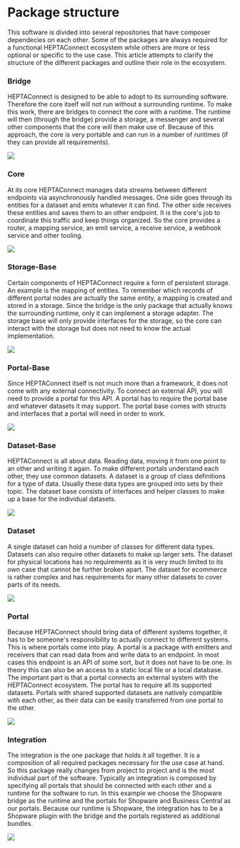 # Package structure

This software is divided into several repositories that have composer dependecies on each other. Some of the packages are always required for a functional HEPTAConnect ecosystem while others are more or less optional or specific to the use case. This article attempts to clarify the structure of the different packages and outline their role in the ecosystem.

### Bridge

HEPTAConnect is designed to be able to adopt to its surrounding software. Therefore the core itself will not run without a surrounding runtime. To make this work, there are bridges to connect the core with a runtime. The runtime will then (through the bridge) provide a storage, a messenger and several other components that the core will then make use of. Because of this approach, the core is very portable and can run in a number of runtimes (if they can provide all requirements).

<!--
```
@startuml packageStructureBridgeShopwarePlatform
!include style.puml
rectangle "Bridge-ShopwarePlatform" as BSP #007aff
@enduml
```
-->
![](packageStructureBridgeShopwarePlatform.svg)

### Core

At its core HEPTAConnect manages data streams between different endpoints via asynchronously handled messages. One side goes through its entities for a dataset and emits whatever it can find. The other side receives these entities and saves them to an other endpoint. It is the core's job to coordinate this traffic and keep things organized. So the core provides a router, a mapping service, an emit service, a receive service, a webhook service and other tooling.

<!--
```
@startuml packageStructureCore
!include style.puml
rectangle "Bridge-ShopwarePlatform" as BSP
rectangle "Core" as C #007aff
BSP --|> C
@enduml
```
-->
![](packageStructureCore.svg)

### Storage-Base

Certain components of HEPTAConnect require a form of persistent storage. An example is the mapping of entities. To remember which records of different portal nodes are actually the same entity, a mapping is created and stored in a storage. Since the bridge is the only package that actually knows the surrounding runtime, only it can implement a storage adapter. The storage base will only provide interfaces for the storage, so the core can interact with the storage but does not need to know the actual implementation.

<!--
```
@startuml packageStructureStorageBase
!include style.puml
rectangle "Bridge-ShopwarePlatform" as BSP
rectangle "Core" as C
rectangle "Storage-Base" as SB #007aff
C --|> SB
BSP --|> C
BSP --|> SB
@enduml
```
-->
![](packageStructureStorageBase.svg)

### Portal-Base

Since HEPTAConnect itself is not much more than a framework, it does not come with any external connectivity. To connect an external API, you will need to provide a portal for this API. A portal has to require the portal base and whatever datasets it may support. The portal base comes with structs and interfaces that a portal will need in order to work.

<!--
```
@startuml packageStructurePortalBase
!include style.puml
rectangle "Bridge-ShopwarePlatform" as BSP
rectangle "Core" as C
rectangle "Portal-Base" as PB #007aff
rectangle "Storage-Base" as SB
C --|> SB
C --|> PB
SB --|> PB
BSP ---|> C
BSP ---|> SB
@enduml
```
-->
![](packageStructurePortalBase.svg)

### Dataset-Base

HEPTAConnect is all about data. Reading data, moving it from one point to an other and writing it again. To make different portals understand each other, they use common datasets. A dataset is a group of class definitions for a type of data. Usually these data types are grouped into sets by their topic. The dataset base consists of interfaces and helper classes to make up a base for the individual datasets.

<!--
```
@startuml packageStructureDatasetBase
!include style.puml
rectangle "Bridge-ShopwarePlatform" as BSP
rectangle "Core" as C
rectangle "Dataset-Base" as DB #007aff
rectangle "Portal-Base" as PB
rectangle "Storage-Base" as SB
C --|> SB
C --|> PB
C --|> DB
SB --|> DB
SB --|> PB
PB --|> DB
BSP ---|> C
BSP ---|> SB
@enduml
```
-->
![](packageStructureDatasetBase.svg)

### Dataset

A single dataset can hold a number of classes for different data types. Datasets can also require other datasets to make up larger sets. The dataset for physical locations has no requirements as it is very much limited to its own case that cannot be further broken apart. The dataset for ecommerce is rather complex and has requirements for many other datasets to cover parts of its needs.

<!--
```
@startuml packageStructureDatasets
!include style.puml
rectangle "Bridge-ShopwarePlatform" as BSP
rectangle "Core" as C
rectangle "Dataset-Base" as DB
rectangle "Dataset-Ecommerce" as DE #007aff
rectangle "Dataset-PhysicalLocation" as DPL #007aff
rectangle "Dataset-Product" as DP #007aff
rectangle "Dataset-Social" as DS #007aff
rectangle "Portal-Base" as PB
rectangle "Storage-Base" as SB
C --|> SB
C --|> PB
C --|> DB
DE --|> DB
DPL --|> DB
DP --|> DB
DS --|> DB
DS --|> DPL
DP --|> DPL
DE --|> DPL
DE --|> DP
DE --|> DS
SB --|> DB
SB --|> PB
PB --|> DB
BSP ---|> C
BSP ---|> SB
@enduml
```
-->
![](packageStructureDatasets.svg)

### Portal

Because HEPTAConnect should bring data of different systems together, it has to be someone's responsibility to actually connect to different systems. This is where portals come into play. A portal is a package with emitters and receivers that can read data from and write data to an endpoint. In most cases this endpoint is an API of some sort, but it does not have to be one. In theory this can also be an access to a static local file or a local database. The important part is that a portal connects an external system with the HEPTAConnect ecosystem. The portal has to require all its supported datasets. Portals with shared supported datasets are natively compatible with each other, as their data can be easily transferred from one portal to the other.

<!--
```
@startuml packageStructurePortals
!include style.puml
rectangle "Bridge-ShopwarePlatform" as BSP
rectangle "Core" as C
rectangle "Dataset-Base" as DB
rectangle "Dataset-Ecommerce" as DE
rectangle "Dataset-PhysicalLocation" as DPL
rectangle "Dataset-Product" as DP
rectangle "Dataset-Social" as DS
rectangle "Portal-Base" as PB
rectangle "Portal-BusinessCentral" as PBC #007aff
rectangle "Portal-ShopwarePlatform" as PSP #007aff
rectangle "Storage-Base" as SB
C --|> SB
C --|> PB
C --|> DB
DE --|> DB
DPL --|> DB
DP --|> DB
DS --|> DB
DS --|> DPL
DP --|> DPL
DE --|> DPL
DE --|> DP
DE --|> DS
SB --|> DB
SB --|> PB
PB --|> DB
PBC --|> PB
PBC --|> DE
PSP --|> PB
PSP --|> DE
BSP ---|> C
BSP ---|> SB
@enduml
```
-->
![](packageStructurePortals.svg)

### Integration

The integration is the one package that holds it all together. It is a composition of all required packages necessary for the use case at hand. So this package really changes from project to project and is the most individual part of the software. Typically an integration is composed by specifying all portals that should be connected with each other and a runtime for the software to run. In this example we choose the Shopware bridge as the runtime and the portals for Shopware and Business Central as our portals. Because our runtime is Shopware, the integration has to be a Shopware plugin with the bridge and the portals registered as additional bundles.

<!--
```
@startuml packageStructureShopwarePlatformBusinessCentralIntegration
!include style.puml
rectangle "Bridge-ShopwarePlatform" as BSP
rectangle "Core" as C
rectangle "Dataset-Base" as DB
rectangle "Dataset-Ecommerce" as DE
rectangle "Dataset-PhysicalLocation" as DPL
rectangle "Dataset-Product" as DP
rectangle "Dataset-Social" as DS
rectangle "Portal-Base" as PB
rectangle "Portal-BusinessCentral" as PBC
rectangle "Portal-ShopwarePlatform" as PSP
rectangle "Storage-Base" as SB
node "Shopware Plugin BC Integration" as SPBBC #007aff
C --|> SB
C --|> PB
C --|> DB
DE --|> DB
DPL --|> DB
DP --|> DB
DS --|> DB
DS --|> DPL
DP --|> DPL
DE --|> DPL
DE --|> DP
DE --|> DS
SB --|> DB
SB --|> PB
PB --|> DB
PBC --|> PB
PBC --|> DE
PSP --|> PB
PSP --|> DE
BSP ---|> C
BSP ---|> SB
SPBBC --0 BSP
SPBBC --0 PSP
SPBBC --0 PBC
@enduml
```
-->
![](packageStructureShopwarePlatformBusinessCentralIntegration.svg)
